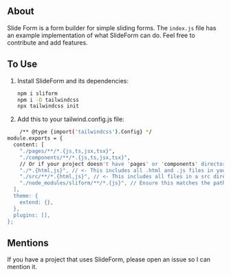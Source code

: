 ## About

Slide Form is a form builder for simple sliding forms. The `index.js` file has an example implementation of what SlideForm can do. Feel free to contribute and add features.

## To Use

1. Install SlideForm and its dependencies:
   ```bash
   npm i sliform
   npm i -D tailwindcss
   npx tailwindcss init
   ```
2. Add this to your tailwind.config.js file:

```bash
    /** @type {import('tailwindcss').Config} */
module.exports = {
  content: [
    "./pages/**/*.{js,ts,jsx,tsx}",
    "./components/**/*.{js,ts,jsx,tsx}",
    // Or if your project doesn't have 'pages' or 'components' directories, you can do:
    "./*.{html,js}", // <- This includes all .html and .js files in your project root
    "./src/**/*.{html,js}", // <- This includes all files in a src directory
    "./node_modules/sliform/**/*.{js}", // Ensure this matches the path to your library
  ],
  theme: {
    extend: {},
  },
  plugins: [],
};

```

## Mentions

If you have a project that uses SlideForm, please open an issue so I can mention it.
